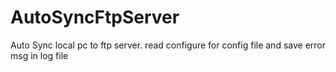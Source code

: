 # AutoSyncFtpServer
Auto Sync local pc to ftp server. read configure for config file and save error msg in log file

